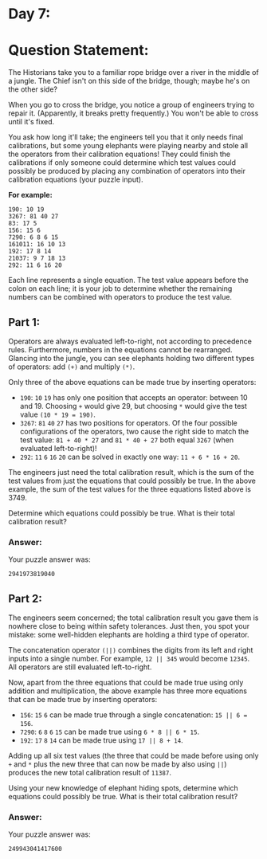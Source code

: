 # Day 7:
# Question Statement:
The Historians take you to a familiar rope bridge over a river in the middle of a jungle. The Chief isn't on this side of the bridge, though; maybe he's on the other side?

When you go to cross the bridge, you notice a group of engineers trying to repair it. (Apparently, it breaks pretty frequently.) You won't be able to cross until it's fixed.

You ask how long it'll take; the engineers tell you that it only needs final calibrations, but some young elephants were playing nearby and stole all the operators from their calibration equations! They could finish the calibrations if only someone could determine which test values could possibly be produced by placing any combination of operators into their calibration equations (your puzzle input).

<b>For example:</b>
```
190: 10 19
3267: 81 40 27
83: 17 5
156: 15 6
7290: 6 8 6 15
161011: 16 10 13
192: 17 8 14
21037: 9 7 18 13
292: 11 6 16 20
```
Each line represents a single equation. The test value appears before the colon on each line; it is your job to determine whether the remaining numbers can be combined with operators to produce the test value.

## Part 1:
Operators are always evaluated left-to-right, not according to precedence rules. Furthermore, numbers in the equations cannot be rearranged. Glancing into the jungle, you can see elephants holding two different types of operators: add `(+)` and multiply `(*)`.

Only three of the above equations can be made true by inserting operators:
- `190`: `10` `19` has only one position that accepts an operator: between 10 and 19. Choosing `+` would give 29, but choosing `*` would give the test value `(10 * 19 = 190)`.
- `3267`: `81` `40` `27` has two positions for operators. Of the four possible configurations of the operators, two cause the right side to match the test value: `81 + 40 * 27` and `81 * 40 + 27` both equal `3267` (when evaluated left-to-right)!
- `292`: `11` `6` `16` `20` can be solved in exactly one way: `11 + 6 * 16 + 20`.

The engineers just need the total calibration result, which is the sum of the test values from just the equations that could possibly be true. In the above example, the sum of the test values for the three equations listed above is 3749.

Determine which equations could possibly be true. What is their total calibration result?

### Answer:
Your puzzle answer was:
```
2941973819040
```

## Part 2:
The engineers seem concerned; the total calibration result you gave them is nowhere close to being within safety tolerances. Just then, you spot your mistake: some well-hidden elephants are holding a third type of operator.

The concatenation operator `(||)` combines the digits from its left and right inputs into a single number. For example, `12 || 345` would become `12345`. All operators are still evaluated left-to-right.

Now, apart from the three equations that could be made true using only addition and multiplication, the above example has three more equations that can be made true by inserting operators:
- `156`: `15` `6` can be made true through a single concatenation: `15 || 6 = 156`.
- `7290`: `6` `8` `6` `15` can be made true using `6 * 8 || 6 * 15`.
- `192`: `17` `8` `14` can be made true using `17 || 8 + 14`.

Adding up all six test values (the three that could be made before using only `+` and `*` plus the new three that can now be made by also using `||`) produces the new total calibration result of `11387`.

Using your new knowledge of elephant hiding spots, determine which equations could possibly be true. What is their total calibration result?

### Answer:
Your puzzle answer was:
```
249943041417600
```